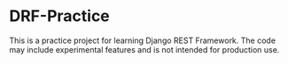 # DRF-Practice
This is a practice project for learning Django REST Framework. The code may include experimental features and is not intended for production use.